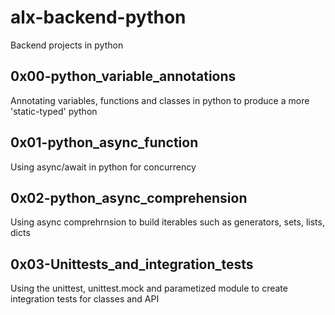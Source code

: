 # alx-backend-python
Backend projects in python

## 0x00-python_variable_annotations
Annotating variables, functions and classes in python to produce a more 'static-typed' python

## 0x01-python_async_function
Using async/await in python for concurrency

## 0x02-python_async_comprehension
Using async comprehrnsion to build iterables such as generators, sets, lists, dicts

## 0x03-Unittests_and_integration_tests
Using the unittest, unittest.mock and parametized module to create integration tests for classes and API